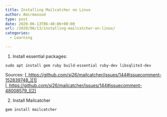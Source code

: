 ```yaml
---
title: Installing Mailcatcher on Linux
author: Amirmasoud
type: post
date: 2020-06-13T06:40:06+00:00
url: /2020/06/13/installing-mailcatcher-on-linux/
categories:
  - Learning

---
```

1. Install essential packages:

<pre class="wp-block-code"><code>sudo apt install gem ruby build-essential ruby-dev libsqlite3-dev</code></pre>

Sources: [_https://github.com/sj26/mailcatcher/issues/144#issuecomment-152839748_][1]  
[_https://github.com/sj26/mailcatcher/issues/144#issuecomment-48008579_][2]

2. Install Mailcatcher

<pre class="wp-block-code"><code>gem install mailcatcher</code></pre>

 [1]: https://github.com/sj26/mailcatcher/issues/144#issuecomment-152839748
 [2]: https://github.com/sj26/mailcatcher/issues/144#issuecomment-48008579